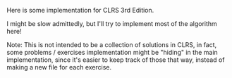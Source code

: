 Here is some implementation for CLRS 3rd Edition.

I might be slow admittedly, but I'll try to implement most of the algorithm here!

Note: This is not intended to be a collection of solutions in CLRS, in fact, some problems / exercises implementation might be "hiding" in the main implementation, since it's easier to keep track of those that way, instead of making a new file for each exercise.
